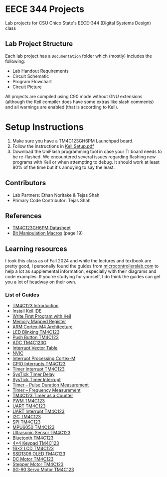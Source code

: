 # EECE 344 Projects
Lab projects for CSU Chico State's EECE-344 (Digital Systems Design) class

## Lab Project Structure
Each lab project has a `Documentation` folder which (mostly) includes the following:
- Lab Handout Requirements
- Circuit Schematic
- Program Flowchart
- Circuit Picture

All projects are compiled using C90 mode without GNU extensions (although the Keil compiler does have some extras like slash comments) and all warnings are enabled (that is according to Keil).

# Setup Instructions
1. Make sure you have a TM4C123GH6PM Launchpad board.
2. Follow the instructions in [Keil Setup.pdf](https://github.com/tejashah88/eece-344-projects/blob/main/Keil%20Setup.pdf)
3. Download the UniFlash programming tool in case your TI board needs to be re-flashed. We encountered several issues regarding flashing new programs with Keil or when attempting to debug. It should work at least 80% of the time but it's annoying to say the least.

## Contributors
* Lab Partners: Ethan Noritake & Tejas Shah
* Primary Code Contributor: Tejas Shah

## References
* [TM4C123GH6PM Datasheet](https://www.ti.com/lit/ds/symlink/tm4c123gh6pm.pdf)
* [Bit Manipulation Macros](https://web2.qatar.cmu.edu/cs/15348/lectures/Lecture03.pdf) (page 19)

## Learning resources
I took this class as of Fall 2024 and while the lectures and textbook are pretty good, I personally found the guides from [microcontrollerslab.com](https://microcontrollerslab.com/) to help a lot as supplemental information, especially with their diagrams and code examples. If you're studying for yourself, I do think the guides can get you a lot of headway on their own.

### List of Guides
* [TM4C123 Introduction](https://microcontrollerslab.com/introduction-tiva-tm4c123g-launchpad/)
* [Install Keil IDE](https://microcontrollerslab.com/download-install-keil-uvision/)
* [Write First Program with Keil](https://microcontrollerslab.com/keil-uvision-first-program/)
* [Memory Mapped Register](https://microcontrollerslab.com/accessing-memory-mapped-io-microcontrollers-pointer/)
* [ARM Cortex-M4 Architecture](https://microcontrollerslab.com/arm-cortex-m4-architecture/)
* [LED Blinking TM4C123](https://microcontrollerslab.com/use-gpio-pins-tm4c123g-tiva-launchpad/)
* [Push Button TM4C123](https://microcontrollerslab.com/controlling-led-push-button-tiva-launchpad/)
* [ADC TM4C123G](https://microcontrollerslab.com/adc-tm4c123g-tiva-c-launchpad-measure-analog-voltage-signal/)
* [Interrupt Vector Table](https://microcontrollerslab.com/what-is-interrupt-vector-table/)
* [NVIC](https://microcontrollerslab.com/nested-vectored-interrupt-controller-nvic-arm-cortex-m/)
* [Interrupt Processing Cortex-M](https://microcontrollerslab.com/interrupt-processing-arm-cortex-m-microcontrollers/)
* [GPIO Interrupts TM4C123](https://microcontrollerslab.com/gpio-interrupts-tm4c123-tiva-launchpad-edge-level-triggered/)
* [Timer Interrupt TM4C123](https://microcontrollerslab.com/timer-interrupt-tm4c123-generate-delay-with-timer-interrupt-service-routine/)
* [SysTick Timer Delay](https://microcontrollerslab.com/systick-timer-tm4c123g-arm-cortex-m4-microcontroller/)
* [SysTick Timer Interrupt](https://microcontrollerslab.com/systick-timer-interrupt-programming-tm4c123-arm-cortex-m4/)
* [Timer – Pulse Duration Measurement](https://microcontrollerslab.com/tm4c123-timer-in-input-edge-time-mode-pulse-duration-measurement/)
* [Timer – Frequency Measurement](https://microcontrollerslab.com/frequency-measurement-using-tm4c123-timers-in-input-edge-capture-mode/)
* [TM4C123 Timer as a Counter](https://microcontrollerslab.com/tm4c123-timer-as-a-counter-in-input-edge-count-mode-rpm-measurement-example/)
* [PWM TM4C123](https://microcontrollerslab.com/pwm-tm4c123-example-codes-tiva-c-launchpad/)
* [UART TM4C123](https://microcontrollerslab.com/uart-communication-tm4c123-tiva-c-launchpad/)
* [UART Interrupt TM4C123](https://microcontrollerslab.com/uart-interrupt-tm4c123g-tiva-c-launchpad-programming/)
* [I2C TM4C123](https://microcontrollerslab.com/i2c-communication-tm4c123g-tiva-c-launchpad/)
* [SPI TM4C123](https://microcontrollerslab.com/spi-tm4c123-communication-between-tiva-launchpad-arduino/)
* [MPU6050 TM4C123](https://microcontrollerslab.com/mpu6050-gyroscope-accelerometer-sensor-interfacing-with-tm4c123g-tiva-c-launchpad/)
* [Ultrasonic Sensor TM4C123](https://microcontrollerslab.com/hc-sr04-ultrasonic-sensor-interfacing-with-tm4c123-tiva-c-launchpad/)
* [Bluetooth TM4C123](https://microcontrollerslab.com/hc-05-bluetooth-interfacing-tm4c123g-tiva-launchpad-keil-uvision/)
* [4×4 Keypad TM4C123](https://microcontrollerslab.com/4x4-keypad-interfacing-tm4c123-tiva-launchpad-keil/)
* [16×2 LCD TM4C123](https://microcontrollerslab.com/16x2-lcd-interfacing-with-tm4c123-tiva-launchpad-keil-uvision/)
* [SSD1306 OLED TM4C123](https://microcontrollerslab.com/oled-interfacing-with-tm4c123g-display-texts-and-graphics/)
* [DC Motor TM4C123](https://microcontrollerslab.com/dc-motor-speed-direction-control-tm4c123-l298n-driver/)
* [Stepper Motor TM4C123](https://microcontrollerslab.com/stepper-motor-interfacing-with-tm4c123-tiva-launchpad-keil/)
* [SG-90 Servo Motor TM4C123](https://microcontrollerslab.com/servo-motor-interfacing-with-tm4c123-launchpad-keil/)
